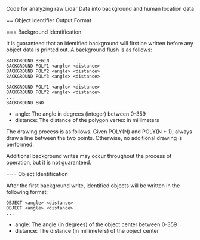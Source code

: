 Code for analyzing raw Lidar Data into background and human location data

== Object Identifier Output Format

=== Background Identification

It is guaranteed that an identified background will first be written before any object data is printed out. A background flush is as follows:

```
BACKGROUND BEGIN
BACKGROUND POLY1 <angle> <distance>
BACKGROUND POLY2 <angle> <distance>
BACKGROUND POLY3 <angle> <distance>
...
BACKGROUND POLY1 <angle> <distance>
BACKGROUND POLY2 <angle> <distance>
...
BACKGROUND END
```

* angle: The angle in degrees (integer) between 0-359
* distance: The distance of the polygon vertex in millimeters

The drawing process is as follows. Given POLY(N) and POLY(N + 1), always draw a line between the two points. Otherwise, no additional drawing is performed.

Additional background writes may occur throughout the process of operation, but it is not guaranteed.

=== Object Identification

After the first background write, identified objects will be written in the following format:

```
OBJECT <angle> <distance>
OBJECT <angle> <distance>
...
```

* angle: The angle (in degrees) of the object center between 0-359
* distance: The distance (in millimeters) of the object center 

